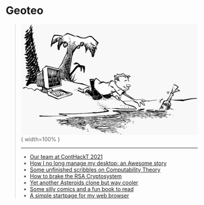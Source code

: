 # Geoteo

> ![](pics/island.png){ width=100% }
>
> ---
>
> - [Our team at ContHackT 2021](conthackt)
> - [How I no long manage my desktop: an Awesome story](config)
> - [Some unfinished scribbles on Computability Theory](notes)
> - [How to brake the RSA Cryptosystem](attack)
> - [Yet another Asteroids clone but way cooler](astro)
> - [Some silly comics and a fun book to read](comics)
> - [A simple startpage for my web browser](start)

